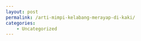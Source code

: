 ```yaml
---
layout: post
permalink: /arti-mimpi-kelabang-merayap-di-kaki/
categories:
    - Uncategorized
---
```



